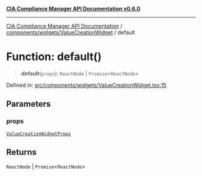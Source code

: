[**CIA Compliance Manager API Documentation v0.6.0**](../../../../README.md)

***

[CIA Compliance Manager API Documentation](../../../../modules.md) / [components/widgets/ValueCreationWidget](../README.md) / default

# Function: default()

> **default**(`props`): `ReactNode` \| `Promise`\<`ReactNode`\>

Defined in: [src/components/widgets/ValueCreationWidget.tsx:15](https://github.com/Hack23/cia-compliance-manager/blob/ca083b463223765b22422b66b3a43930241849bd/src/components/widgets/ValueCreationWidget.tsx#L15)

## Parameters

### props

[`ValueCreationWidgetProps`](../../../../types/widgets/interfaces/ValueCreationWidgetProps.md)

## Returns

`ReactNode` \| `Promise`\<`ReactNode`\>
